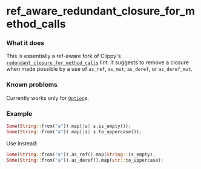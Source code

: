 # ref_aware_redundant_closure_for_method_calls

### What it does
This is essentially a ref-aware fork of Clippy's [`redundant_closure_for_method_calls`]
lint. It suggests to remove a closure when made possible by a use of `as_ref`, `as_mut`,
`as_deref`, or `as_deref_mut`.

### Known problems
Currently works only for [`Option`]s.

### Example
```rust
Some(String::from("a")).map(|s| s.is_empty());
Some(String::from("a")).map(|s| s.to_uppercase());
```
Use instead:
```rust
Some(String::from("a")).as_ref().map(String::is_empty);
Some(String::from("a")).as_deref().map(str::to_uppercase);
```

[`Option`]: https://doc.rust-lang.org/std/option/enum.Option.html
[`redundant_closure_for_method_calls`]: https://rust-lang.github.io/rust-clippy/master/#redundant_closure_for_method_calls
